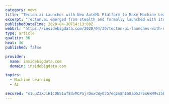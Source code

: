 ```yaml
---
category: news
title: "Tecton.ai Launches with New AutoML Platform to Make Machine Learning Accessible to Every Company"
excerpt: "Tecton.ai emerged from stealth and formally launched with its data platform for machine learning. Tecton enables data scientists to turn raw data into production-ready features, the predictive signals that feed machine learning models."
publishedDateTime: 2020-04-30T14:13:00Z
webUrl: "https://insidebigdata.com/2020/04/30/tecton-ai-launches-with-new-automl-platform-to-make-machine-learning-accessible-to-every-company/"
type: article
quality: 36
heat: 36
published: false

provider:
  name: insidebigdata.com
  domain: insidebigdata.com

topics:
  - Machine Learning
  - AI

secured: "s1uuZ3XJiH1CDES1uf8dvMCPSjrDoxCWy03G7eqzm8nIG8aD5ZrSx6kMMv25BiE2MKLW7uODmCkzeoiQUoefW6p6SuMUy0gG2u5FQMCN4qs2NU7vhd/FpRCqUAevssbOvYmZiIHwOLUhQI54OBqeR/MR7BzfG8E3mPk0Ic/y0yjRpSQsp9n3nundcYfGlh5bI+NbwQp6+X9WNjB5Xo/e33polX4lfYkS2w5oZZWQ9Gu32c3Zy3lU2sSsVALVK4avWM6wxJ+Pycc1jOvIEgdlmkZ1TfSCTVY+w8rZ3WaO3BOL21U7YCkQUNOh5LBS9eHD;G8kcAnuD06KOEPQfchHl2A=="
---
```


